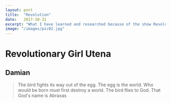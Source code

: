```yaml
---
layout: post
title:  "Revolution"
date:   2017-10-31
excerpt: "What I have learned and researched because of the show Revolutionary Girl Utena"
image: "/images/pic02.jpg"
---
```


# Revolutionary Girl Utena

## Damian
>The bird fights its way out of the egg. The egg is the world. Who would be born must first destroy a world. The bird flies to God. That God's name is Abraxas


